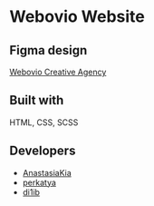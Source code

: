 #  Webovio Website

## Figma design

[Webovio Creative Agency](https://www.figma.com/file/VuMfLaWwwk43R4BStqvL1f/Webovio-(Copy)?node-id=0-1&t=heKRKIsiMRojQwo1-0)


## Built with

HTML, CSS, SCSS

## Developers

- [AnastasiaKia](https://github.com/AnastasiaKia)
- [perkatya](https://github.com/perkatya)
- [di1ib](https://github.com/di1ib)
